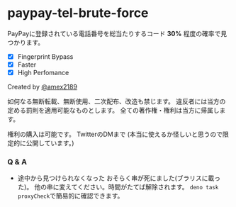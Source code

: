 # paypay-tel-brute-force

PayPayに登録されている電話番号を総当たりするコード **30%**
程度の確率で見つかります。

- [x] Fingerprint Bypass
- [x] Faster
- [x] High Perfomance

Created by [@amex2189](https://twitter.com/amex2189)

<!-- Created by @amex2189 -->

如何なる無断転載、無断使用、二次配布、改造も禁じます。
違反者には当方の定める罰則を適用可能なものとします。
全ての著作権・権利は当方に帰属します。

権利の購入は可能です。 TwitterのDMまで
(本当に使えるか怪しいと思うので限定的に公開しています。)

### Q & A

- 途中から見つけられなくなった
おそらく串が死にました(ブラリスに載った)。
他の串に変えてください。時間がたてば解除されます。
`deno task proxyCheck`で簡易的に確認できます。
